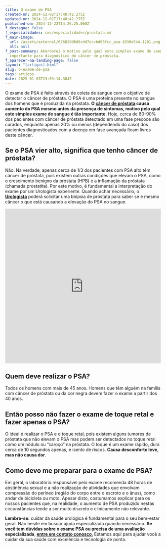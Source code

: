 ```yaml
---
title: O exame de PSA
created-on: 2024-12-02T17:48:42.275Z
updated-on: 2024-12-02T17:48:42.275Z
published-on: 2024-12-22T14:26:25.060Z
f_destaque: false
f_especialidades: cms/especialidades/prostata.md
f_main-image:
  url: /assets/external/676820d6d8cdd7cccbd06fcc_psa-1030x544-1201.png
  alt: null
f_post-summary: Abordarei o motivo pelo qual este simples exame de sangue é tão
  importante para diagnóstico do câncer de próstata.
f_aparecer-na-landing-page: false
layout: "[artigos].html"
slug: o-exame-de-psa
tags: artigos
date: 2025-01-03T23:59:14.304Z
---
```

O exame de PSA é feito através de coleta de sangue com o objetivo de detectar o câncer de próstata. O PSA é uma proteína presente no sangue dos homens que é produzida na próstata. **O [câncer de próstata](https://uroconsult.com.br/artigos/cancer-de-prostata-a-importancia-do-diagnostico-precoce/) causa aumento do PSA mesmo antes da presença de sintomas, motivo pelo qual este simples exame de sangue é tão importante**. Hoje, cerca de 80-90% dos pacientes com câncer de próstata detectado em uma fase precoce são curados, enquanto apenas 20% ou menos (dependendo do caso) dos pacientes diagnosticados com a doença em fase avançada ficam livres deste câncer.

## Se o PSA vier alto, significa que tenho câncer de próstata?

Não. Na verdade, apenas cerca de 1/3 dos pacientes com PSA alto têm câncer de próstata, pois existem outras condições que elevam o PSA, como o crescimento benigno da próstata (HPB) e a inflamação da próstata (chamada prostatite). Por este motivo, é fundamental a interpretação do exame por um Urologista experiente. Quando achar necessário, o **[Urologista](https://uroconsult.com.br/artigos/urologista-em-manaus-faca-um-procedimento-urologico-minimamente-invasivo-com-dr-pedro-henrique-cabral/)** poderá solicitar uma biópsia de próstata para saber se é mesmo câncer o que está causando a elevação do PSA no sangue.

<div style="text-align: center; margin-bottom: 20px;">
  <iframe
    width="100%"
    height="500"
    src="https://www.youtube.com/embed/270ZnBqTaG4"
    title="Elevação do PSA. Quais são as causas?"
    frameborder="0"
    allow="accelerometer; autoplay; clipboard-write; encrypted-media; gyroscope; picture-in-picture; web-share"
    referrerpolicy="strict-origin-when-cross-origin"
    allowfullscreen
    id="responsive-video"
    style="max-width: 800px; margin: 0 auto; display: block;"
  ></iframe>
  <script>
    function adjustIframeHeight() {
      var iframe = document.getElementById('responsive-video');
      if (window.innerWidth < 768) {
        iframe.style.height = '300px'; // Altura para celular
      } else {
        iframe.style.height = '500px'; // Altura para desktop
      }
    }  </script>
</div>

## Quem deve realizar o PSA?

Todos os homens com mais de 45 anos. Homens que têm alguém na família com câncer de próstata ou da cor negra devem fazer o exame a partir dos 40 anos.

## Então posso não fazer o exame de toque retal e fazer apenas o PSA?

O ideal é realizar o PSA e o toque retal, pois existem alguns tumores de próstata que não elevam o PSA mas podem ser detectados no toque retal como um nódulo ou “caroço” na próstata. O toque é um exame rápido, dura cerca de 10 segundos apenas, e isento de riscos. **Causa desconforto leve, mas não causa dor**.

## Como devo me preparar para o exame de PSA?

Em geral, o laboratório responsável pelo exame recomenda 48 horas de abstinência sexual e a não realização de atividades que envolvam compressão do períneo (região do corpo entre o escroto e o ânus), como andar de bicicleta ou moto. Apesar disto, costumamos explicar para os nossos pacientes que, na realidade, o aumento de PSA produzido nestas circunstâncias tende a ser muito discreto e clinicamente não relevante.

**Lembre-se:** cuidar da saúde urológica é fundamental para o seu bem-estar geral. Não hesite em buscar ajuda especializada quando necessário. **Se você tem** **dúvidas sobre o exame PSA ou precisa de uma avaliação especializada**, [**entre em contato conosco**.](https://uroconsult.com.br/contato/) Estamos aqui para ajudar você a cuidar da sua saúde com excelência e tecnologia de ponta.